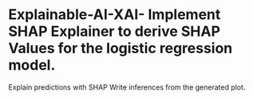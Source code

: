 # Explainable-AI-XAI- Implement SHAP Explainer to derive SHAP Values for the logistic regression model.
Explain predictions with SHAP
Write inferences from the generated plot.
